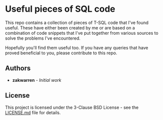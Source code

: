 # Useful pieces of SQL code

This repo contains a collection of pieces of T-SQL code that I've found useful.
These have either been created by me or are based on a combination of code
snippets that I've put together from various sources to solve the problems I've
encountered.

Hopefully you'll find them useful too. If you have any queries that have
proved beneficial to you, please contribute to this repo.

## Authors

- **zakwarren** - *Initial work*

## License

This project is licensed under the 3-Clause BSD License - see
the [LICENSE.md](LICENSE.md) file for details.
